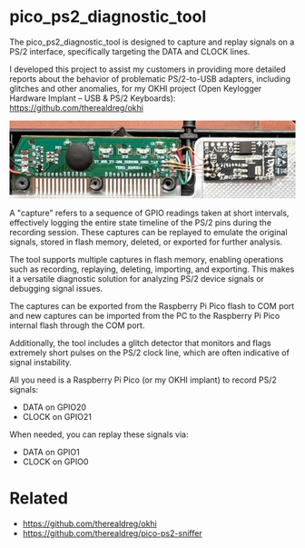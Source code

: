 # pico_ps2_diagnostic_tool
The pico_ps2_diagnostic_tool is designed to capture and replay signals on a PS/2 interface, specifically targeting the DATA and CLOCK lines.

I developed this project to assist my customers in providing more detailed reports about the behavior of problematic PS/2-to-USB adapters, including glitches and other anomalies, for my OKHI project (Open Keylogger Hardware Implant – USB & PS/2 Keyboards): https://github.com/therealdreg/okhi

![](withcables.jpg)

A "capture" refers to a sequence of GPIO readings taken at short intervals, effectively logging the entire state timeline of the PS/2 pins during the recording session. These captures can be replayed to emulate the original signals, stored in flash memory, deleted, or exported for further analysis.

The tool supports multiple captures in flash memory, enabling operations such as recording, replaying, deleting, importing, and exporting. This makes it a versatile diagnostic solution for analyzing PS/2 device signals or debugging signal issues.

The captures can be exported from the Raspberry Pi Pico flash to COM port and new captures can be imported from the PC to the Raspberry Pi Pico internal flash through the COM port.

Additionally, the tool includes a glitch detector that monitors and flags extremely short pulses on the PS/2 clock line, which are often indicative of signal instability.

All you need is a Raspberry Pi Pico (or my OKHI implant) to record PS/2 signals:
- DATA on GPIO20
- CLOCK on GPIO21

When needed, you can replay these signals via:
- DATA on GPIO1
- CLOCK on GPIO0

# Related

- https://github.com/therealdreg/okhi
- https://github.com/therealdreg/pico-ps2-sniffer
